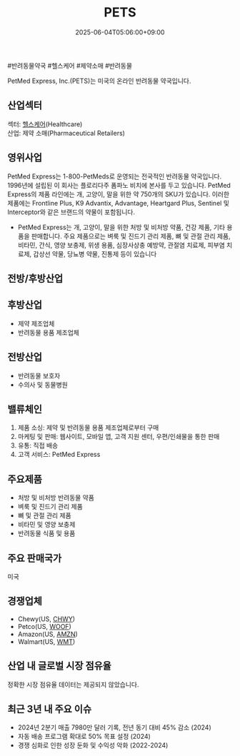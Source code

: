 ﻿---
title: "PETS"
date: 2025-06-04T05:06:00+09:00
lastmod: 2025-06-04T05:06:00+09:00
type: docs
sidebar:
  open: true
weight: 683
---
<div style="display:none">
  <meta property="article:published_time" content="2025-06-03T20:06:00Z" />
  <meta property="article:modified_time" content="2025-06-03T20:06:00Z" />
</div>
#반려동물약국 #헬스케어 #제약소매 #반려동물 

PetMed Express, Inc.(PETS)는 미국의 온라인 반려동물 약국입니다.

## 산업섹터

섹터: [헬스케어](/industry-study/2산업헬스케어/)(Healthcare)  
산업: 제약 소매(Pharmaceutical Retailers)

## 영위사업

PetMed Express는 1-800-PetMeds로 운영되는 전국적인 반려동물 약국입니다. 1996년에 설립된 이 회사는 플로리다주 폼파노 비치에 본사를 두고 있습니다. PetMed Express의 제품 라인에는 개, 고양이, 말을 위한 약 750개의 SKU가 있습니다. 이러한 제품에는 Frontline Plus, K9 Advantix, Advantage, Heartgard Plus, Sentinel 및 Interceptor와 같은 브랜드의 약물이 포함됩니다.

- PetMed Express는 개, 고양이, 말을 위한 처방 및 비처방 약품, 건강 제품, 기타 용품을 판매합니다. 주요 제품으로는 벼룩 및 진드기 관리 제품, 뼈 및 관절 관리 제품, 비타민, 간식, 영양 보충제, 위생 용품, 심장사상충 예방약, 관절염 치료제, 피부염 치료제, 갑상선 약물, 당뇨병 약물, 진통제 등이 있습니다

## 전방/후방산업

## 후방산업

- 제약 제조업체
- 반려동물 용품 제조업체

## 전방산업

- 반려동물 보호자
- 수의사 및 동물병원

## 밸류체인

1. 제품 소싱: 제약 및 반려동물 용품 제조업체로부터 구매
2. 마케팅 및 판매: 웹사이트, 모바일 앱, 고객 지원 센터, 우편/인쇄물을 통한 판매
3. 유통: 직접 배송
4. 고객 서비스: PetMed Express

## 주요제품

- 처방 및 비처방 반려동물 약품
- 벼룩 및 진드기 관리 제품
- 뼈 및 관절 관리 제품
- 비타민 및 영양 보충제
- 반려동물 식품 및 용품

## 주요 판매국가

미국

## 경쟁업체

- Chewy(US, [CHWY](/company-analysis/chwy/))
- Petco(US, [WOOF](/company-analysis/woof/))
- Amazon(US, [AMZN](/company-analysis/amzn/))
- Walmart(US, [WMT](/company-analysis/wmt/))

## 산업 내 글로벌 시장 점유율

정확한 시장 점유율 데이터는 제공되지 않았습니다.

## 최근 3년 내 주요 이슈

- 2024년 2분기 매출 7980만 달러 기록, 전년 동기 대비 45% 감소 (2024)
- 자동 배송 프로그램 확대로 50% 목표 설정 (2024)
- 경쟁 심화로 인한 성장 둔화 및 수익성 악화 (2022-2024)
